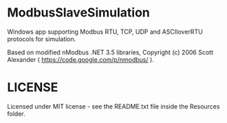 # ModbusSlaveSimulation
Windows app supporting Modbus RTU, TCP, UDP and ASCIIoverRTU protocols for simulation.

Based on modified nModbus .NET 3.5 libraries, Copyright (c) 2006 Scott Alexander ( https://code.google.com/p/nmodbus/ ).

# LICENSE
Licensed under MIT license - see the README.txt file inside the Resources folder.

